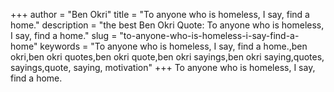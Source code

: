 +++
author = "Ben Okri"
title = "To anyone who is homeless, I say, find a home."
description = "the best Ben Okri Quote: To anyone who is homeless, I say, find a home."
slug = "to-anyone-who-is-homeless-i-say-find-a-home"
keywords = "To anyone who is homeless, I say, find a home.,ben okri,ben okri quotes,ben okri quote,ben okri sayings,ben okri saying,quotes, sayings,quote, saying, motivation"
+++
To anyone who is homeless, I say, find a home.
